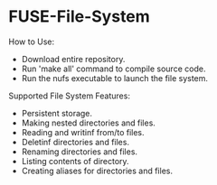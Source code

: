 # FUSE-File-System

How to Use:
- Download entire repository.
- Run 'make all' command to compile source code.
- Run the nufs executable to launch the file system.

Supported File System Features:
- Persistent storage.
- Making nested directories and files.
- Reading and writinf from/to files.
- Deletinf directories and files.
- Renaming directories and files.
- Listing contents of directory.
- Creating aliases for directories and files.
